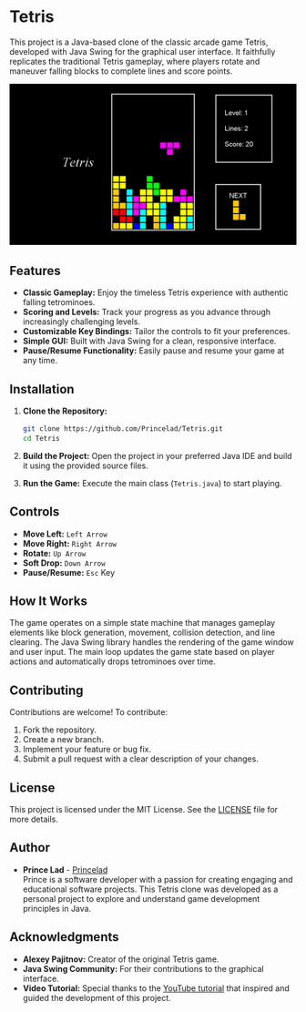 # Tetris

This project is a Java-based clone of the classic arcade game Tetris, developed with Java Swing for the graphical user interface. It faithfully replicates the traditional Tetris gameplay, where players rotate and maneuver falling blocks to complete lines and score points.

![Tetris Game Screenshot](screenshots/gameplay.png)

## Features

- **Classic Gameplay:** Enjoy the timeless Tetris experience with authentic falling tetrominoes.
- **Scoring and Levels:** Track your progress as you advance through increasingly challenging levels.
- **Customizable Key Bindings:** Tailor the controls to fit your preferences.
- **Simple GUI:** Built with Java Swing for a clean, responsive interface.
- **Pause/Resume Functionality:** Easily pause and resume your game at any time.

## Installation

1. **Clone the Repository:**
   ```bash
   git clone https://github.com/Princelad/Tetris.git
   cd Tetris
   ```

2. **Build the Project:**
   Open the project in your preferred Java IDE and build it using the provided source files.

3. **Run the Game:**
   Execute the main class (`Tetris.java`) to start playing.

## Controls

- **Move Left:** `Left Arrow`
- **Move Right:** `Right Arrow`
- **Rotate:** `Up Arrow`
- **Soft Drop:** `Down Arrow`
- **Pause/Resume:** `Esc` Key

## How It Works

The game operates on a simple state machine that manages gameplay elements like block generation, movement, collision detection, and line clearing. The Java Swing library handles the rendering of the game window and user input. The main loop updates the game state based on player actions and automatically drops tetrominoes over time.

## Contributing

Contributions are welcome! To contribute:

1. Fork the repository.
2. Create a new branch.
3. Implement your feature or bug fix.
4. Submit a pull request with a clear description of your changes.

## License

This project is licensed under the MIT License. See the [LICENSE](LICENSE) file for more details.

## Author

- **Prince Lad** - [Princelad](https://github.com/Princelad)  
  Prince is a software developer with a passion for creating engaging and educational software projects. This Tetris clone was developed as a personal project to explore and understand game development principles in Java.

## Acknowledgments

- **Alexey Pajitnov:** Creator of the original Tetris game.
- **Java Swing Community:** For their contributions to the graphical interface.
- **Video Tutorial:** Special thanks to the [YouTube tutorial](https://www.youtube.com/watch?v=N1ktYfszqnM&t=2365s) that inspired and guided the development of this project.
